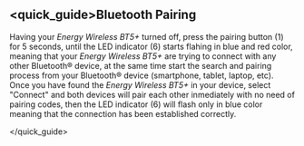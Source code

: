## <quick_guide>Bluetooth Pairing

Having your *Energy Wireless BT5+* turned off, press the pairing button (1) for 5 seconds, until the LED indicator (6) starts flahing in blue and red color, meaning that your  *Energy Wireless BT5+* are trying to connect with any other Bluetooth® device, at the same time start the search and pairing process from your Bluetooth® device (smartphone, tablet, laptop, etc). Once you have found the *Energy Wireless BT5+* in your device, select "Connect" and both devices will pair each other inmediately with no need of pairing codes, then the LED indicator (6) will flash only in blue color meaning that the connection has been established correctly.

</quick_guide>

